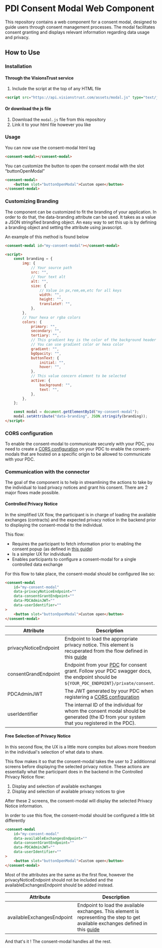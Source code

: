 # PDI Consent Modal Web Component

This repository contains a web component for a consent modal, designed to guide users through consent management processes. The modal facilitates consent granting and displays relevant information regarding data usage and privacy.

## How to Use

### Installation

#### Through the VisionsTrust service
1. Include the script at the top of any HTML file
```html
<script src="https://api.visionstrust.com/assets/modal.js" type="text/javascript" defer></script>
```

#### Or download the js file
1. Download the ``modal.js`` file from this repository
2. Link it to your html file however you like

### Usage
You can now use the consent-modal html tag
```html
<consent-modal></consent-modal>
```
You can customize the button to open the consent modal with the slot “buttonOpenModal”
```html
<consent-modal>
    <button slot="buttonOpenModal">Custom open</button>
</consent-modal>
```

### Customizing Branding
The component can be customized to fit the branding of your application.
In order to do that, the data-branding attribute can be used. It takes as a value a JSON stringified branding object. An easy way to set this up is by defining a branding object and setting the attribute using javascript.

An example of this method is found below
```html
<consent-modal id="my-consent-modal"></consent-modal>

<script>
    const branding = {
        img: {
            // Your source path
            src: "",
            // Your text alt
            alt: "",
            size: {
                // Value in px,rem,em,etc for all keys
                width: "",
                height: "",
                translateY: "",
            },
        },
        // Your hexa or rgba colors
        colors: {
            primary: "",
            secondary: "",
            tertiary: "",
            // This gradient key is the color of the background header
            // You can use gradient color or hexa color
            gradient: "",
            bgOpacity: "",
            buttonText: {
                initial: "",
                hover: "",
            },
            // This value concern element to be selected
            active: {
                background: "",
                text: "",
            },
        },
    };

    const modal = document.getElementById("my-consent-modal");
    modal.setAttribute("data-branding", JSON.stringify(branding));
</script>
```

### CORS configuration
To enable the consent-modal to communicate securely with your PDC, you need to create a [CORS configuration](https://github.com/Prometheus-X-association/dataspace-connector/blob/main/docs/CORS.md) on your PDC to enable the consent-modals that are hosted on a specific origin to be allowed to communicate with your PDC.

### Communication with the connector
The goal of the component is to help in streamlining the actions to take by the individual to load privacy notices and grant his consent. There are 2 major flows made possible.

#### Controlled Privacy Notice
In the simplified UX flow, the participant is in charge of loading the available exchanges (contracts) and the expected privacy notice in the backend prior to displaying the consent-modal to the individual.

This flow:
* Requires the participant to fetch information prior to enabling the consent popup (as defined in [this guide](https://gist.github.com/Visions-Felix/266eeb318e5fe795fb5b59c0de9dc8bd))
* Is a simpler UX for individuals
* Enables participants to configure a consent-modal for a single controlled data exchange

For this flow to take place, the consent-modal should be configured like so:
```html
<consent-modal
    id="my-consent-modal"
    data-privacyNoticeEndpoint=""
    data-consentGrantEndpoint=""
    data-PDCAdminJWT="" 
    data-userIdentifier=""
>
    <button slot="buttonOpenModal">Custom open</button>
</consent-modal>
```
Attribute|Description
|-|-|
privacyNoticeEndpoint|Endpoint to load the appropriate privacy notice. This element is recuperated from the flow defined in this [guide](https://gist.github.com/Visions-Felix/266eeb318e5fe795fb5b59c0de9dc8bd)
consentGrandEndpoint|Endpoint from your [PDC](https://github.com/Prometheus-X-association/dataspace-connector) for consent grant. Follow your PDC swagger docs, the endpoint should be `${YOUR_PDC_ENDPOINT}/private/consent`.
PDCAdminJWT|The JWT generated by your PDC when registering a [CORS configuration](https://github.com/Prometheus-X-association/dataspace-connector/blob/main/docs/CORS.md)
userIdentifier|The internal ID of the individual for whom the consent modal should be generated (the ID from your system that you registered in the PDC).

#### Free Selection of Privacy Notice
In this second flow, the UX is a little more complex but allows more freedom in the individual's selection of what data to share. 

This flow makes it so that the consent-modal takes the user to 2 additionnal screens before displaying the selected privacy notice. These actions are essentially what the participant does in the backend in the Controlled Privacy Notice flow:
1. Display and selection of available exchanges
2. Display and selection of available privacy notices to give

After these 2 screens, the consent-modal will display the selected Privacy Notice information.

In order to use this flow, the consent-modal should be configured a little bit differently
```html
<consent-modal
    id="my-consent-modal"
    data-availableExchangesEndpoint=""
    data-consentGrantEndpoint=""
    data-PDCAdminJWT="" 
    data-userIdentifier=""
>
    <button slot="buttonOpenModal">Custom open</button>
</consent-modal>
```
Most of the attributes are the same as the first flow, however the privacyNoticeEndpoint should not be included and the availableExchangesEndpoint should be added instead.

Attribute|Description
|-|-|
availableExchangesEndpoint|Endpoint to load the available exchanges. This element is representing the step to get available exchanges defined in this [guide](https://gist.github.com/Visions-Felix/266eeb318e5fe795fb5b59c0de9dc8bd)


And that's it ! The consent-modal handles all the rest.